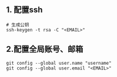 ## 1. 配置ssh
```
# 生成公钥
ssh-keygen -t rsa -C "<EMAIL>"
```
## 2.配置全局账号、邮箱
```
git config --global user.name "username"
git config --global user.email "<EMAIL>"
```